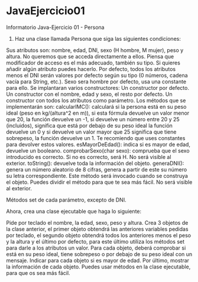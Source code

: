 # JavaEjercicio01
Informatorio Java-Ejercicio 01 - Persona

1)	Haz una clase llamada Persona que siga las siguientes condiciones:

Sus atributos son:
  nombre, edad, DNI, sexo (H hombre, M mujer), peso y altura.
  No queremos que se acceda directamente a ellos. Piensa que modificador de acceso es el más adecuado, también su tipo. Si quieres añadir algún atributo puedes hacerlo.
Por defecto, todos los atributos menos el DNI serán valores por defecto según su tipo (0 números, cadena vacía para String, etc.).
Sexo sera hombre por defecto, usa una constante para ello.
Se implantaran varios constructores:
  Un constructor por defecto.
  Un constructor con el nombre, edad y sexo, el resto por defecto.
  Un constructor con todos los atributos como parámetro.
Los métodos que se implementarán son:
  calcularIMC(): calculará si la persona está en su peso ideal (peso en kg/(altura^2  en m)), si esta fórmula devuelve un valor menor que 20, la función devuelve un -1, si devuelve un número entre 20 y 25 (incluidos), significa que está por debajo de su peso ideal la función devuelve un 0  y si devuelve un valor mayor que 25 significa que tiene sobrepeso, la función devuelve un 1. Te recomiendo que uses constantes para devolver estos valores.
  esMayorDeEdad(): indica si es mayor de edad, devuelve un booleano.
comprobarSexo(char sexo): comprueba que el sexo introducido es correcto. Si no es correcto, será H. No será visible al exterior.
  toString(): devuelve toda la información del objeto.
  generaDNI(): genera un número aleatorio de 8 cifras, genera a partir de este su número su letra correspondiente. Este método será invocado cuando se construya el objeto.
  Puedes dividir el método para que te sea más fácil. No será visible al exterior.

Métodos set de cada parámetro, excepto de DNI.

Ahora, crea una clase ejecutable que haga lo siguiente:

Pide por teclado el nombre, la edad, sexo, peso y altura.
  Crea 3 objetos de la clase anterior, el primer objeto obtendrá las anteriores variables pedidas por teclado, el segundo objeto obtendrá todos los anteriores menos el peso y la altura y el último por defecto, para este último utiliza los métodos set para darle a los atributos un valor.
  Para cada objeto, deberá comprobar si está en su peso ideal, tiene sobrepeso o por debajo de su peso ideal con un mensaje.
  Indicar para cada objeto si es mayor de edad.
  Por último, mostrar la información de cada objeto.
  Puedes usar métodos en la clase ejecutable, para que os sea más fácil.
